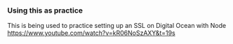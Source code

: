 ### Using this as practice
This is being used to practice setting up an SSL on Digital Ocean with Node
https://www.youtube.com/watch?v=kR06NoSzAXY&t=19s
